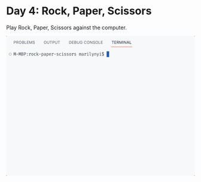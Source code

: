 # Day 4: Rock, Paper, Scissors
Play Rock, Paper, Scissors against the computer.

<img src="https://github.com/marilynyi/100-days-of-code-python/blob/main/days-01-10/day-04/rock-paper-scissors/demo.gif">